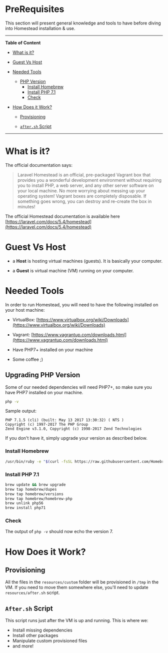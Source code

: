 # PreRequisites
This section will present general knowledge and tools to have before diving into Homestead installation & use. 

***

**Table of Content**

* [What is it?](#what-is-it)

* [Guest Vs Host](#guest-vs-host)

* [Needed Tools](#needed-tools)
  * [PHP Version](#needed-tools--php-version)
    * [Install Homebrew](#needed-tools--php-version--install-homebrew)
    * [Install PHP 7.1](#needed-tools--php-version--install-php71)
    * [Check](#needed-tools--php-version--check)

* [How Does it Work?](#how-does-it-work)

  * [Provisioning](#provisioning)
  
  * [`after.sh` Script](#after-script)

***

<a id="what-is-it"></a>
# What is it?

The official documentation says:
> Laravel Homestead is an official, pre-packaged Vagrant box that provides you a wonderful development environment without requiring you to install PHP, a web server, and any other server software on your local machine. No more worrying about messing up your operating system! Vagrant boxes are completely disposable. If something goes wrong, you can destroy and re-create the box in minutes!

The official Homestead documentation is available here [https://laravel.com/docs/5.4/homestead](https://laravel.com/docs/5.4/homestead)

<a id="guest-vs-host"></a>
# Guest Vs Host

* a **Host** is hosting virtual machines (guests). It is basically your computer.

* a **Guest** is virtual machine (VM) running on your computer.

<a id="needed-tools"></a>
# Needed Tools

In order to run Homestead, you will need to have the following installed on your host machine:

* VirtualBox: [https://www.virtualbox.org/wiki/Downloads](https://www.virtualbox.org/wiki/Downloads)

* Vagrant: [https://www.vagrantup.com/downloads.html](https://www.vagrantup.com/downloads.html)

* Have PHP7+ installed on your machine

* Some coffee ;)

<a id="needed-tools--php-version"></a>
## Upgrading PHP Version
Some of our needed dependencies will need PHP7+, so make sure you have PHP7 installed on your machine.

```bash
php -v
```

Sample output:
```text
PHP 7.1.5 (cli) (built: May 13 2017 13:30:32) ( NTS )
Copyright (c) 1997-2017 The PHP Group
Zend Engine v3.1.0, Copyright (c) 1998-2017 Zend Technologies
```

If you don't have it, simply upgrade your version as described below.

<a id="needed-tools--php-version--install-homebrew"></a>
### Install Homebrew
```bash
/usr/bin/ruby -e "$(curl -fsSL https://raw.githubusercontent.com/Homebrew/install/master/install)"
```

<a id="needed-tools--php-version--install-php7"></a>
### Install PHP 7.1
```bash
brew update && brew upgrade
brew tap homebrew/dupes
brew tap homebrew/versions
brew tap homebrew/homebrew-php
brew unlink php56
brew install php71
```

<a id="needed-tools--php-version--check"></a>
### Check

The output of `php -v` should now echo the version 7.

<a id="how-does-it-work"></a>
# How Does it Work?

<a id="provisioning"></a>
## Provisioning

All the files in the `resources/custom` folder will be provisioned in `/tmp` in the VM.
If you need to move them somewhere else, you'll need to update `resources/after.sh` script.

<a id="after-script"></a>
## `After.sh` Script

This script runs just after the VM is up and running. This is where we:
* Install missing dependencies
* Install other packages
* Manipulate custom provisioned files
* and more!
